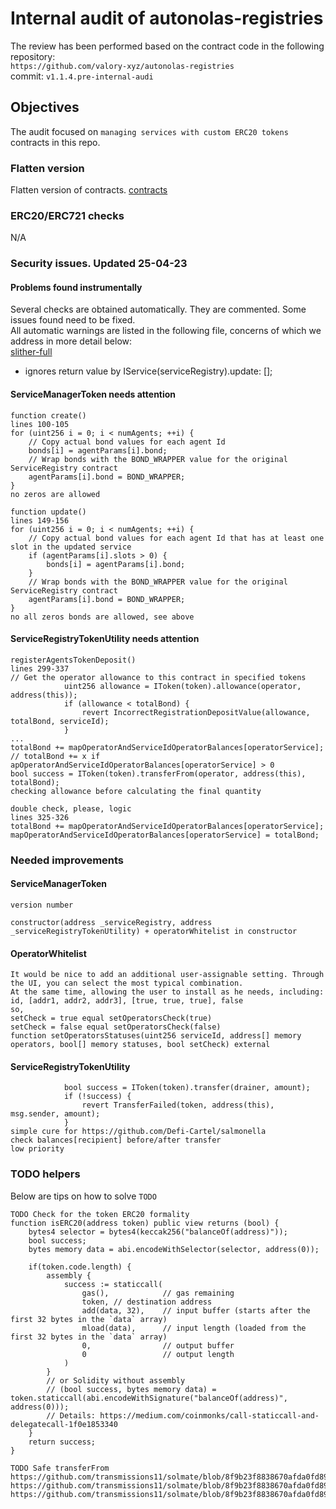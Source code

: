 # Internal audit of autonolas-registries
The review has been performed based on the contract code in the following repository:<br>
`https://github.com/valory-xyz/autonolas-registries` <br>
commit: `v1.1.4.pre-internal-audi` <br> 

## Objectives
The audit focused on `managing services with custom ERC20 tokens` contracts in this repo.

### Flatten version
Flatten version of contracts. [contracts](https://github.com/valory-xyz/autonolas-registries/blob/main/audits/internal1/analysis/contracts) 

### ERC20/ERC721 checks
N/A

### Security issues. Updated 25-04-23
#### Problems found instrumentally
Several checks are obtained automatically. They are commented. Some issues found need to be fixed. <br>
All automatic warnings are listed in the following file, concerns of which we address in more detail below: <br>
[slither-full](https://github.com/valory-xyz/autonolas-registries/blob/main/audits/internal1/analysis/slither_full.txt)

- ignores return value by IService(serviceRegistry).update: [];

#### ServiceManagerToken needs attention
```
function create()
lines 100-105
for (uint256 i = 0; i < numAgents; ++i) {
    // Copy actual bond values for each agent Id
    bonds[i] = agentParams[i].bond;
    // Wrap bonds with the BOND_WRAPPER value for the original ServiceRegistry contract
    agentParams[i].bond = BOND_WRAPPER;
}
no zeros are allowed
```

```
function update()
lines 149-156
for (uint256 i = 0; i < numAgents; ++i) {
    // Copy actual bond values for each agent Id that has at least one slot in the updated service
    if (agentParams[i].slots > 0) {
        bonds[i] = agentParams[i].bond;
    }
    // Wrap bonds with the BOND_WRAPPER value for the original ServiceRegistry contract
    agentParams[i].bond = BOND_WRAPPER;
}
no all zeros bonds are allowed, see above
```

#### ServiceRegistryTokenUtility needs attention
```
registerAgentsTokenDeposit()
lines 299-337
// Get the operator allowance to this contract in specified tokens
            uint256 allowance = IToken(token).allowance(operator, address(this));
            if (allowance < totalBond) {
                revert IncorrectRegistrationDepositValue(allowance, totalBond, serviceId);
            }
...
totalBond += mapOperatorAndServiceIdOperatorBalances[operatorService]; // totalBond += x if apOperatorAndServiceIdOperatorBalances[operatorService] > 0
bool success = IToken(token).transferFrom(operator, address(this), totalBond);
checking allowance before calculating the final quantity

double check, please, logic
lines 325-326
totalBond += mapOperatorAndServiceIdOperatorBalances[operatorService];
mapOperatorAndServiceIdOperatorBalances[operatorService] = totalBond;
```

### Needed improvements
#### ServiceManagerToken
```
version number

constructor(address _serviceRegistry, address _serviceRegistryTokenUtility) + operatorWhitelist in constructor
``` 
#### OperatorWhitelist
```
It would be nice to add an additional user-assignable setting. Through the UI, you can select the most typical combination. 
At the same time, allowing the user to install as he needs, including: id, [addr1, addr2, addr3], [true, true, true], false
so,
setCheck = true equal setOperatorsCheck(true)
setCheck = false equal setOperatorsCheck(false)
function setOperatorsStatuses(uint256 serviceId, address[] memory operators, bool[] memory statuses, bool setCheck) external
```
#### ServiceRegistryTokenUtility
```
            bool success = IToken(token).transfer(drainer, amount);
            if (!success) {
                revert TransferFailed(token, address(this), msg.sender, amount);
            }
simple cure for https://github.com/Defi-Cartel/salmonella
check balances[recipient] before/after transfer
low priority
```

### TODO helpers
Below are tips on how to solve `TODO` 
```
TODO Check for the token ERC20 formality
function isERC20(address token) public view returns (bool) {
    bytes4 selector = bytes4(keccak256("balanceOf(address)"));
    bool success;
    bytes memory data = abi.encodeWithSelector(selector, address(0));

    if(token.code.length) {
        assembly {
            success := staticcall(
                gas(),            // gas remaining
                token, // destination address
                add(data, 32),    // input buffer (starts after the first 32 bytes in the `data` array)
                mload(data),      // input length (loaded from the first 32 bytes in the `data` array)
                0,                // output buffer
                0                 // output length
            )
        }
        // or Solidity without assembly
        // (bool success, bytes memory data) = token.staticcall(abi.encodeWithSignature("balanceOf(address)", address(0)));
        // Details: https://medium.com/coinmonks/call-staticcall-and-delegatecall-1f0e1853340
    }    
    return success;
}

```
```	
TODO Safe transferFrom
https://github.com/transmissions11/solmate/blob/8f9b23f8838670afda0fd8983f2c41e8037ae6bc/src/utils/SafeTransferLib.sol
https://github.com/transmissions11/solmate/blob/8f9b23f8838670afda0fd8983f2c41e8037ae6bc/src/tokens/WETH.sol
https://github.com/transmissions11/solmate/blob/8f9b23f8838670afda0fd8983f2c41e8037ae6bc/src/test/SafeTransferLib.t.sol
```
